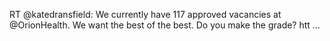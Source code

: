 <!--
id: 1053705155
link: http://kevinisom.info/post/1053705155/rt-katedransfield-we-currently-have-117-approved
slug: rt-katedransfield-we-currently-have-117-approved
date: Fri Sep 03 2010 03:39:34 GMT+1200 (NZST)
raw: {"blog_name":"kevinisom","id":1053705155,"post_url":"http://kevinisom.info/post/1053705155/rt-katedransfield-we-currently-have-117-approved","slug":"rt-katedransfield-we-currently-have-117-approved","type":"text","date":"2010-09-02 15:39:34 GMT","timestamp":1283441974,"state":"published","format":"html","reblog_key":"MwspJXNl","tags":[],"short_url":"http://tmblr.co/Zw68Yy_paF3","highlighted":[],"feed_item":"http://twitter.com/kev_nz/statuses/22688537486","from_feed_id":"650289","note_count":0,"title":null,"body":"<p>RT @katedransfield: We currently have 117 approved vacancies at @OrionHealth. We want the best of the best. Do you make the grade? htt &#8230;</p>"}
publish: 2010-09-03
tags: 
title: null
-->


RT @katedransfield: We currently have 117 approved vacancies at
@OrionHealth. We want the best of the best. Do you make the grade? htt …


